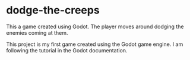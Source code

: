 # dodge-the-creeps

This a game created using Godot. The player moves around dodging the enemies coming at them. 

This project is my first game created using the Godot game engine.  I am following the tutorial in the Godot documentation.




